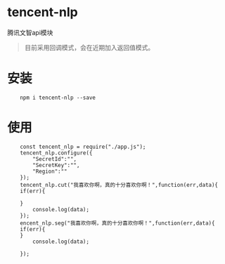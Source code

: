 # tencent-nlp
腾讯文智api模块
> 目前采用回调模式，会在近期加入返回值模式。
# 安装
```
    npm i tencent-nlp --save
```
# 使用
```
    const tencent_nlp = require("./app.js");
    tencent_nlp.configure({
        "SecretId":"",
        "SecretKey":"",
        "Region":""
    });
    tencent_nlp.cut("我喜欢你啊，真的十分喜欢你啊！",function(err,data){
    if(err){
        
    }
        console.log(data);
    });
    encent_nlp.seg("我喜欢你啊，真的十分喜欢你啊！",function(err,data){
    if(err){
    }
        console.log(data);

    });
```
